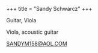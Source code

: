 +++
title = "Sandy Schwarcz"
+++

Guitar, Viola

<!--more-->

Viola, acoustic
  guitar


 


SANDYM158@AOL.COM



